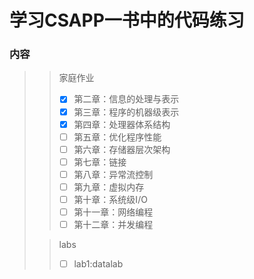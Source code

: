 # 学习CSAPP一书中的代码练习

### 内容

> > 家庭作业
> > 
> > - [x] 第二章：信息的处理与表示
> > - [x] 第三章：程序的机器级表示
> > - [x] 第四章：处理器体系结构
> > - [ ] 第五章：优化程序性能
> > - [ ] 第六章：存储器层次架构
> > - [ ] 第七章：链接
> > - [ ] 第八章：异常流控制
> > - [ ] 第九章：虚拟内存
> > - [ ] 第十章：系统级I/O
> > - [ ] 第十一章：网络编程
> > - [ ] 第十二章：并发编程
> >   
> 
> > labs
> > - [ ] lab1:datalab
